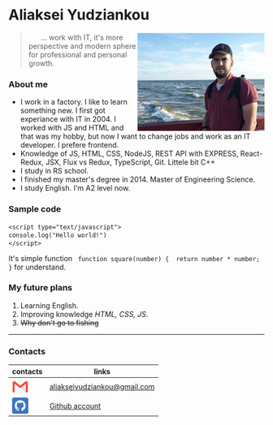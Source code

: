 # Aliaksei Yudziankou

<img align="right"  src="main.jpg">

>&nbsp;&nbsp;&nbsp;&nbsp;&nbsp;&nbsp;... work with IT, it's more perspective and modern sphere for professional and personal growth.

### About me 
  * I work in a factory. I like to learn something new. I first got experiance with IT in 2004. I worked with JS and HTML and that was my hobby, but now I want to change jobs and work as an IT developer. I prefere frontend. 
  * Knowledge of JS, HTML, CSS, NodeJS, REST API with EXPRESS, React-Redux, JSX, Flux vs Redux, TypeScript, Git. Littele bit C++ 
  * I study in RS school. 
  * I finished my master's degree in 2014. Master of Engineering Science. 
  * I study English. I'm A2 level now. 
 
### Sample code 
```
<script type="text/javascript">
console.log("Hello world!")
</script>
```

 It's simple function ` function square(number) { 
  return number * number; }` for understand. 

### My future plans 
1. Learning English.
2. Improving knowledge *HTML, CSS, JS*. 
3. ~~Why don't go to fishing~~ 
____ 
### Contacts 

 contacts | links
------------- | -------------
 [<img align="left"  src="email.png">](<https://mail.google.com> "email") | <aliakseiyudziankou@gmail.com>
[<img align="left"  src="github.png">](https://github.com/webjsworker "webjsworker") | [Github account](https://github.com/webjsworker "webjsworker")


